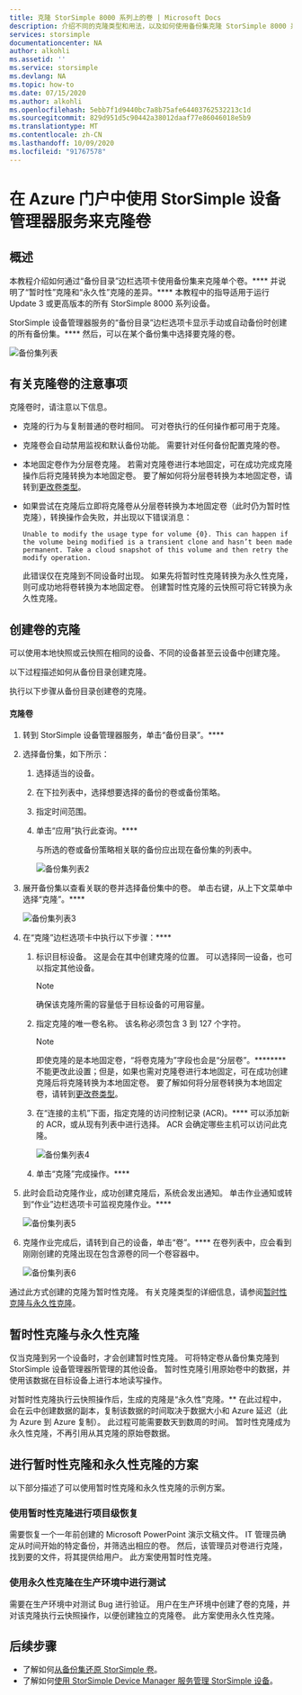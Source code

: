 ```yaml
---
title: 克隆 StorSimple 8000 系列上的卷 | Microsoft Docs
description: 介绍不同的克隆类型和用法，以及如何使用备份集克隆 StorSimple 8000 系列设备上的单个卷。
services: storsimple
documentationcenter: NA
author: alkohli
ms.assetid: ''
ms.service: storsimple
ms.devlang: NA
ms.topic: how-to
ms.date: 07/15/2020
ms.author: alkohli
ms.openlocfilehash: 5ebb7f1d9440bc7a8b75afe64403762532213c1d
ms.sourcegitcommit: 829d951d5c90442a38012daaf77e86046018e5b9
ms.translationtype: MT
ms.contentlocale: zh-CN
ms.lasthandoff: 10/09/2020
ms.locfileid: "91767578"
---
```

# <a name="use-the-storsimple-device-manager-service-in-azure-portal-to-clone-a-volume"></a>在 Azure 门户中使用 StorSimple 设备管理器服务来克隆卷

## <a name="overview"></a>概述

本教程介绍如何通过“备份目录”边栏选项卡使用备份集来克隆单个卷。**** 并说明了“暂时性”克隆和“永久性”克隆的差异。**** 本教程中的指导适用于运行 Update 3 或更高版本的所有 StorSimple 8000 系列设备。

StorSimple 设备管理器服务的“备份目录”边栏选项卡显示手动或自动备份时创建的所有备份集。**** 然后，可以在某个备份集中选择要克隆的卷。

 ![备份集列表](./media/storsimple-8000-clone-volume-u2/bucatalog.png)

## <a name="considerations-for-cloning-a-volume"></a>有关克隆卷的注意事项

克隆卷时，请注意以下信息。

- 克隆的行为与复制普通的卷时相同。 可对卷执行的任何操作都可用于克隆。

- 克隆卷会自动禁用监视和默认备份功能。 需要针对任何备份配置克隆的卷。

- 本地固定卷作为分层卷克隆。 若需对克隆卷进行本地固定，可在成功完成克隆操作后将克隆转换为本地固定卷。 要了解如何将分层卷转换为本地固定卷，请转到[更改卷类型](storsimple-8000-manage-volumes-u2.md#change-the-volume-type)。

- 如果尝试在克隆后立即将克隆卷从分层卷转换为本地固定卷（此时仍为暂时性克隆），转换操作会失败，并出现以下错误消息：

    `Unable to modify the usage type for volume {0}. This can happen if the volume being modified is a transient clone and hasn’t been made permanent. Take a cloud snapshot of this volume and then retry the modify operation.`

    此错误仅在克隆到不同设备时出现。 如果先将暂时性克隆转换为永久性克隆，则可成功地将卷转换为本地固定卷。 创建暂时性克隆的云快照可将它转换为永久性克隆。

## <a name="create-a-clone-of-a-volume"></a>创建卷的克隆

可以使用本地快照或云快照在相同的设备、不同的设备甚至云设备中创建克隆。

以下过程描述如何从备份目录创建克隆。  

执行以下步骤从备份目录创建卷的克隆。

#### <a name="to-clone-a-volume"></a>克隆卷

1. 转到 StorSimple 设备管理器服务，单击“备份目录”。****

2. 选择备份集，如下所示：
   
   1. 选择适当的设备。
   2. 在下拉列表中，选择想要选择的备份的卷或备份策略。
   3. 指定时间范围。
   4. 单击“应用”执行此查询。****

      与所选的卷或备份策略相关联的备份应出现在备份集的列表中。
   
      ![备份集列表2](./media/storsimple-8000-clone-volume-u2/bucatalog.png)
     
3. 展开备份集以查看关联的卷并选择备份集中的卷。 单击右键，从上下文菜单中选择“克隆”。****

   ![备份集列表3](./media/storsimple-8000-clone-volume-u2/clonevol3b.png) 

3. 在“克隆”边栏选项卡中执行以下步骤：****
   
   1. 标识目标设备。 这是会在其中创建克隆的位置。 可以选择同一设备，也可以指定其他设备。

      > [!NOTE]
      > 确保该克隆所需的容量低于目标设备的可用容量。
       
   2. 指定克隆的唯一卷名称。 该名称必须包含 3 到 127 个字符。
      
       > [!NOTE]
       > 即使克隆的是本地固定卷，“将卷克隆为”字段也会是“分层卷”。******** 不能更改此设置；但是，如果也需对克隆卷进行本地固定，可在成功创建克隆后将克隆转换为本地固定卷。 要了解如何将分层卷转换为本地固定卷，请转到[更改卷类型](storsimple-8000-manage-volumes-u2.md#change-the-volume-type)。
          
   3. 在“连接的主机”下面，指定克隆的访问控制记录 (ACR)。**** 可以添加新的 ACR，或从现有列表中进行选择。 ACR 会确定哪些主机可以访问此克隆。
      
       ![备份集列表4](./media/storsimple-8000-clone-volume-u2/clonevol3a.png) 

   4. 单击“克隆”完成操作。****

4. 此时会启动克隆作业，成功创建克隆后，系统会发出通知。 单击作业通知或转到“作业”边栏选项卡可监视克隆作业。****

    ![备份集列表5](./media/storsimple-8000-clone-volume-u2/clonevol5.png)

7. 克隆作业完成后，请转到自己的设备，单击“卷”。**** 在卷列表中，应会看到刚刚创建的克隆出现在包含源卷的同一个卷容器中。

    ![备份集列表6](./media/storsimple-8000-clone-volume-u2/clonevol6.png)

通过此方式创建的克隆为暂时性克隆。 有关克隆类型的详细信息，请参阅[暂时性克隆与永久性克隆](#transient-vs-permanent-clones)。


## <a name="transient-vs-permanent-clones"></a>暂时性克隆与永久性克隆
仅当克隆到另一个设备时，才会创建暂时性克隆。 可将特定卷从备份集克隆到 StorSimple 设备管理器所管理的其他设备。 暂时性克隆引用原始卷中的数据，并使用该数据在目标设备上进行本地读写操作。

对暂时性克隆执行云快照操作后，生成的克隆是“永久性”克隆。** 在此过程中，会在云中创建数据的副本，复制该数据的时间取决于数据大小和 Azure 延迟（此为 Azure 到 Azure 复制）。 此过程可能需要数天到数周的时间。 暂时性克隆成为永久性克隆，不再引用从其克隆的原始卷数据。

## <a name="scenarios-for-transient-and-permanent-clones"></a>进行暂时性克隆和永久性克隆的方案
以下部分描述了可以使用暂时性克隆和永久性克隆的示例方案。

### <a name="item-level-recovery-with-a-transient-clone"></a>使用暂时性克隆进行项目级恢复
需要恢复一个一年前创建的 Microsoft PowerPoint 演示文稿文件。 IT 管理员确定从时间开始的特定备份，并筛选出相应的卷。 然后，该管理员对卷进行克隆，找到要的文件，将其提供给用户。 此方案使用暂时性克隆。

### <a name="testing-in-the-production-environment-with-a-permanent-clone"></a>使用永久性克隆在生产环境中进行测试
需要在生产环境中对测试 Bug 进行验证。 用户在生产环境中创建了卷的克隆，并对该克隆执行云快照操作，以便创建独立的克隆卷。 此方案使用永久性克隆。

## <a name="next-steps"></a>后续步骤
* 了解如何[从备份集还原 StorSimple 卷](storsimple-8000-restore-from-backup-set-u2.md)。
* 了解如何[使用 StorSimple Device Manager 服务管理 StorSimple 设备](storsimple-8000-manager-service-administration.md)。

